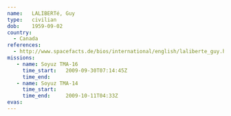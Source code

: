 ```yaml
---
name:	LALIBERTé, Guy
type:	civilian
dob:	1959-09-02
country:
  - Canada
references:
  - http://www.spacefacts.de/bios/international/english/laliberte_guy.htm
missions:
   - name: Soyuz TMA-16
     time_start:   2009-09-30T07:14:45Z
     time_end:     
   - name: Soyuz TMA-14
     time_start:   
     time_end:     2009-10-11T04:33Z
evas:
---
```

